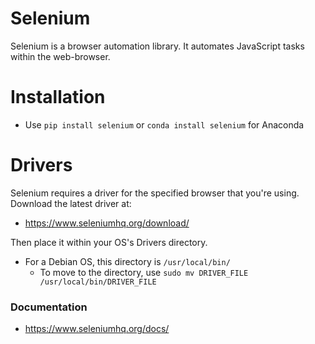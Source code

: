 # Selenium
Selenium is a browser automation library. It automates JavaScript tasks within the web-browser.

# Installation
- Use ```pip install selenium``` or ```conda install selenium``` for Anaconda

# Drivers
Selenium requires a driver for the specified browser that you're using. Download the latest driver at:
- https://www.seleniumhq.org/download/

Then place it within your OS's Drivers directory.
- For a Debian OS, this directory is ```/usr/local/bin/```
    - To move to the directory, use ```sudo mv DRIVER_FILE /usr/local/bin/DRIVER_FILE```

### Documentation
- https://www.seleniumhq.org/docs/